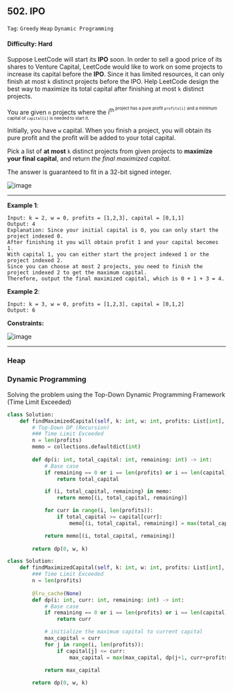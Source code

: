 ## 502. IPO

```Tag```: ```Greedy``` ```Heap``` ```Dynamic Programming```

#### Difficulty: Hard

Suppose LeetCode will start its __IPO__ soon. In order to sell a good price of its shares to Venture Capital, LeetCode would like to work on some projects to increase its capital before the __IPO__. Since it has limited resources, it can only finish at most ```k``` distinct projects before the IPO. Help LeetCode design the best way to maximize its total capital after finishing at most ```k``` distinct projects.

You are given ```n``` projects where the i<sup>th<sup> project has a pure profit ```profits[i]``` and a minimum capital of ```capital[i]``` is needed to start it.

Initially, you have ```w``` capital. When you finish a project, you will obtain its pure profit and the profit will be added to your total capital.

Pick a list of __at most__ ```k``` distinct projects from given projects to __maximize your final capital__, and return _the final maximized capital_.

The answer is guaranteed to fit in a 32-bit signed integer.

![image](https://user-images.githubusercontent.com/35042430/220833147-c64f188b-75e4-4df8-a620-9c7289bde6c6.png)

---

__Example 1__:
```
Input: k = 2, w = 0, profits = [1,2,3], capital = [0,1,1]
Output: 4
Explanation: Since your initial capital is 0, you can only start the project indexed 0.
After finishing it you will obtain profit 1 and your capital becomes 1.
With capital 1, you can either start the project indexed 1 or the project indexed 2.
Since you can choose at most 2 projects, you need to finish the project indexed 2 to get the maximum capital.
Therefore, output the final maximized capital, which is 0 + 1 + 3 = 4.
```

__Example 2__:
```
Input: k = 3, w = 0, profits = [1,2,3], capital = [0,1,2]
Output: 6
```

__Constraints:__

![image](https://user-images.githubusercontent.com/35042430/220833413-64414d1f-a175-497d-b914-151ac059624a.png)

---

### Heap

### Dynamic Programming

Solving the problem using the Top-Down Dynamic Programming Framework (Time Limit Exceeded)

```Python
class Solution:
    def findMaximizedCapital(self, k: int, w: int, profits: List[int], capital: List[int]) -> int:
        # Top-Down DP (Recursion)
        ### Time Limit Exceeded
        n = len(profits)
        memo = collections.defaultdict(int)
        
        def dp(i: int, total_capital: int, remaining: int) -> int:
            # Base case
            if remaining == 0 or i == len(profits) or i == len(capital):
                return total_capital

            if (i, total_capital, remaining) in memo:
                return memo[(i, total_capital, remaining)]

            for curr in range(i, len(profits)):
                if total_capital >= capital[curr]:
                    memo[(i, total_capital, remaining)] = max(total_capital, dp(curr + 1, total_capital + profits[curr], remaining - 1))

            return memo[(i, total_capital, remaining)]
        
        return dp(0, w, k)
```

```Python
class Solution:
    def findMaximizedCapital(self, k: int, w: int, profits: List[int], capital: List[int]) -> int:
        ### Time Limit Exceeded
        n = len(profits)
        
        @lru_cache(None)
        def dp(i: int, curr: int, remaining: int) -> int:
            # Base case
            if remaining == 0 or i == len(profits) or i == len(capital):
                return curr

            # initialize the maximum capital to current capital
            max_capital = curr  
            for j in range(i, len(profits)):
                if capital[j] <= curr:
                    max_capital = max(max_capital, dp(j+1, curr+profits[j], remaining-1))

            return max_capital
        
        return dp(0, w, k)
```
